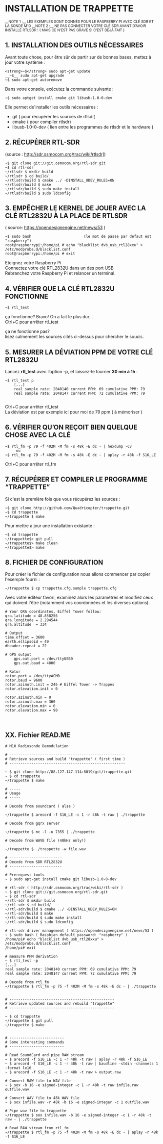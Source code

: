<code><style type="text/css">
codage {
	padding: 2px 4px; 
	font-family: Consolas, "Liberation Mono", Menlo, Courier, monospace; 
	font-size: 0.9rem; 
	color: #567482; 
	background-color: #f3f6fa; 
	border-radius: 0.3rem; 
word-break: normal; 
white-space: pre; 
background: transparent; 
border: 0;}
</style></code>

# INSTALLATION DE TRAPPETTE  

<small>
__NOTE 1 :__ LES EXEMPLES SONT DONNÉS POUR LE RASPBERRY PI AVEC CLÉ SDR ET LA SONDE M10  
__NOTE 2 :__ NE PAS CONNECTER VOTRE CLÉ SDR AVANT D’AVOIR INSTALLÉ RTLSDR !  ( MAIS CE N’EST PAS GRAVE SI C’EST DÉJÀ FAIT )</small>

## 1.	INSTALLATION DES OUTILS NÉCESSAIRES  

Avant toute chose, pour être sûr de partir sur de bonnes bases, mettez à jour votre système :  

	<strong>~$</strong> sudo apt-get update  
	__~$__ sudo apt-get upgrade  
	~$ sudo apt-get autoremove  

	
Dans votre console, exécutez la commande suivante :  
<pre><code><span>~$</span> sudo aptget install cmake git libusb-1.0-0-dev
</code></pre>

Elle permet de'installer les outils nécessaires :   

* git ( pour récupérer les sources de rtlsdr)
* cmake ( pour compiler rtlsdr)
* libusb-1.0-0-dev ( lien entre les programmes de rtlsdr et le hardware )  


## 2.	RÉCUPÉRER RTL-SDR  

(source : http://sdr.osmocom.org/trac/wiki/rtlsdr])  
<pre><code><span>~$</span> git clone git://git.osmocom.org/rtl-sdr.git
<span>~$</span> cd rtl-sdr
<span>~/rtlsdr $</span> mkdir build
<span>~/rtlsdr $</span> cd build/
<span>~/rtlsdr/build $</span> cmake ../ -DINSTALL_UDEV_RULES=ON
<span>~/rtlsdr/build $</span> make
<span>~/rtlsdr/build $</span> sudo make install
<span>~/rtlsdr/build $</span> sudo ldconfig
</code></pre>
    
## 3.	EMPÊCHER LE KERNEL DE JOUER AVEC LA CLÉ RTL2832U À LA PLACE DE RTLSDR  

( source: https://opendesignengine.net/news/53 )  
<pre><code><span>~$</span> sudo bash                        (le mot de passe par defaut est "raspberry")  
<span>root@raspberrypi:/home/pi #</span> echo "blacklist dvb_usb_rtl28xxu" > /etc/modprobe.d/blacklist.conf  
<span>root@raspberrypi:/home/pi #</span> exit
</code></pre>

Eteignez votre Raspberry Pi  
Connectez votre clé RTL2832U dans un des port USB  
Rebranchez votre Raspberry Pi et relancer un terminal.  

## 4.	VÉRIFIER QUE LA CLÉ RTL2832U FONCTIONNE  
<pre><code><span>~$</span> rtl_test</code></pre>

ça fonctionne? Bravo! On a fait le plus dur…  
Ctrl+C pour arrêter rtl_test  

ça ne fonctionne pas?  
lisez calmement les sources cités ci-dessus pour chercher le soucis.

## 5.	MESURER LA DÉVIATION PPM DE VOTRE CLÉ RTL2832U  

Lancez **rtl_test** avec l’option -p, et laissez-le tourner **30 min à 1h** :
<pre><code><span>~$</span> rtl_test p
	[...]
	real sample rate: 2048140 current PPM: 69 cumulative PPM: 79
	real sample rate: 2048147 current PPM: 72 cumulative PPM: 79
	</code></pre>
	
Ctrl+C pour arrêter rtl_test  
La déviation est par exemple ici pour moi de 79 ppm ( à mémoriser )  

## 6.	VÉRIFIER QU’ON REÇOIT BIEN QUELQUE CHOSE AVEC LA CLÉ  
<pre><code><span>~$</span> rtl_fm -p 79 -f 402M -M fm -s 48k -E dc - | hexdump -Cv
	 ou 
<span>~$</span> rtl_fm -p 79 -f 402M -M fm -s 48k -E dc - | aplay -r 48k -f S16_LE
</code></pre>
Ctrl+C pour arrêter rtl_fm 

## 7.	RÉCUPÉRER ET COMPILER LE PROGRAMME “TRAPPETTE”  

Si c'est la première fois que vous récupérez les sources :  
<pre><code><span>~$</span> git clone http://github.com/Quadricopter/trappette.git
<span>~$</span> cd trappette
<span>~/trappette $</span> make
</code></pre>

Pour mettre à jour une installation existante :  
<pre><code><span>~$</span> cd trappette
<span>~/trappette$></span> git pull
<span>~/trappette$></span> make clean
<span>~/trappette$></span> make
</code></pre>

## 8.	FICHIER DE CONFIGURATION  

Pour créer le fichier de configuration nous allons commencer par copier l'exemple fourni :  
<pre><code><span>~/trappette $</span> cp trappette.cfg.sample trappette.cfg
</code></pre>

Avec votre éditeur favori, examinez alors les paramètres et modifiez ceux qui doivent l'être (notamment vos coordonnées et les diverses options).  


	# Your QRA coordinates, Eiffel Tower follow:
	qra.latitude = 48.858256
	qra.longitude = 2.294544
	qra.altitude  = 334
	
	# Output
	time.offset = 3600
	earth.ellipsoid = 49
	#header.repeat = 22
	
	# GPS output
    	gps.out.port = /dev/ttyUSB0
    	gps.out.baud = 4800

	# Rotor
	rotor.port = /dev/ttyACM0
	rotor.baud = 9600
	rotor.azimuth.init = 246 # Eiffel Tower -> Trappes
	rotor.elevation.init = 0

	rotor.azimuth.min = 0
	rotor.azimuth.max = 360
	rotor.elevation.min = 0
	rotor.elevation.max = 90
 
 ## XX. Fichier READ.ME  
 
    # M10 Radiosonde Demodulation

    # -----------------------------------------------------
    # Retrieve sources and build "trappette" ( first time )
    # -----------------------------------------------------
<pre><code><span>~ $</span> git clone http://88.127.147.114:8019/git/trappette.git
<span>~ $</span> cd trappette
<span>~/trappette $</span> make
</code></pre>
    # -----
    # Usage
    # -----

    # Decode from soundcard ( alsa )
<pre><code><span>~/trappette $</span> arecord -f S16_LE -c 1 -r 48k -t raw | ./trappette
</code></pre>
    # Decode from gqrx server
<pre><code><span>~/trappette $</span> nc -l -u 7355 | ./trappette
</code></pre>
    # Decode from WAVE file (48kHz only!)
<pre><code><span>~/trappette $</span> ./trappette -w file.wav
</code></pre>

    # ------------------------
    # Decode from SDR RTL2832U
    # ------------------------

    # Prerequest tools
    ~ $ sudo apt-get install cmake git libusb-1.0-0-dev

    # rtl-sdr ( http://sdr.osmocom.org/trac/wiki/rtl-sdr )
    ~ $ git clone git://git.osmocom.org/rtl-sdr.git
    ~ $ cd rtl-sdr
    ~/rtl-sdr $ mkdir build
    ~/rtl-sdr $ cd build/
    ~/rtl-sdr/build $ cmake ../ -DINSTALL_UDEV_RULES=ON
    ~/rtl-sdr/build $ make
    ~/rtl-sdr/build $ sudo make install
    ~/rtl-sdr/build $ sudo ldconfig

    # rtl-sdr driver management ( https://opendesignengine.net/news/53 )
    ~ $ sudo bash ( Raspbian default password: "raspberry" )
    /home/pi# echo "blacklist dvb_usb_rtl28xxu" > /etc/modprobe.d/blacklist.conf
    /home/pi# exit

    # measure PPM derivation
    ~ $ rtl_test -p
    [...]
    real sample rate: 2048140 current PPM: 69 cumulative PPM: 79
    real sample rate: 2048147 current PPM: 72 cumulative PPM: 79

    # Decode from rtl_fm
    ~/trappette $ rtl_fm -p 75 -f 402M -M fm -s 48k -E dc - | ./trappette


    # ------------------------------------------------
    # Retrieve updated sources and rebuild "trappette"
    # ------------------------------------------------

    ~ $ cd trappette
    ~/trappette $ git pull
    ~/trappette $ make


    # -------------------------
    # Some interesting commands
    # -------------------------

    # Read SoundCard and pipe RAW stream
    ~ $ arecord -f S16_LE -c 1 -r 48k -t raw | aplay -r 48k -f S16_LE
    ~ $ arecord -f S16_LE -c 1 -r 48k -t raw | baudline -stdin -channels 1 -format le16
    ~ $ arecord -f S16_LE -c 1 -r 48k -t raw > output.raw

    # Convert RAW file to WAV file
    ~ $ sox -b 16 -e signed-integer -c 1 -r 48k -t raw infile.raw outfile.wav

    # Convert WAV file to 48k WAV file
    ~ $ sox infile.wav -r 48k -b 16 -e signed-integer -c 1 outfile.wav

    # Pipe wav file to trappette
    ~/trappette $ sox infile.wav -b 16 -e signed-integer -c 1 -r 48k -t raw - | ./trappette

    # Read RAW stream from rtl_fm
    ~/trappette $ rtl_fm -p 75 -f 402M -M fm -s 48k -E dc - | aplay -r 48k -f S16_LE
